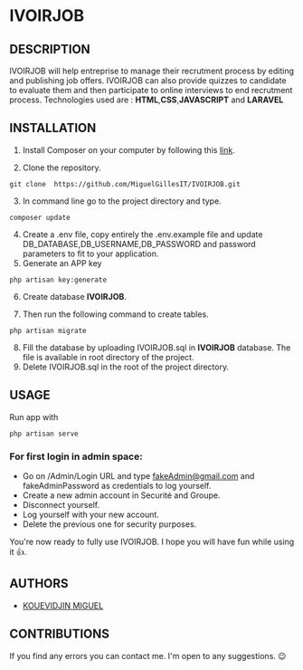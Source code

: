 
# IVOIRJOB

## DESCRIPTION
IVOIRJOB will help entreprise to manage their recrutment process by editing and publishing job offers. IVOIRJOB can also  provide quizzes to candidate to evaluate them and then participate to online interviews to end recrutment process. Technologies used are : **HTML**,**CSS**,**JAVASCRIPT** and **LARAVEL**

## INSTALLATION
1. Install Composer on your computer by following this [link](https://getcomposer.org/download/).

2. Clone the repository.
```
git clone  https://github.com/MiguelGillesIT/IVOIRJOB.git
```

3. In command line go to the project directory and type.

```
composer update
```
4. Create a .env file, copy entirely the .env.example file and update DB_DATABASE,DB_USERNAME,DB_PASSWORD and password parameters to fit to your application. 
5. Generate an APP key 
```
php artisan key:generate
```
6.  Create database **IVOIRJOB**.

7. Then run the following command to create tables.

```
php artisan migrate
```

8. Fill the database by uploading IVOIRJOB.sql  in **IVOIRJOB** database. The file is available in root directory of the project.
9. Delete IVOIRJOB.sql in the root of the project directory.

## USAGE
Run app with
```
php artisan serve
```
### For first login in admin space:
* Go on /Admin/Login URL and type fakeAdmin@gmail.com and fakeAdminPassword as credentials to log yourself.
* Create a new admin account in Securité and Groupe.
* Disconnect yourself.
* Log yourself with your new account.
* Delete the previous one for security purposes.

You're now ready to fully use IVOIRJOB. I hope you will have fun while using it 👍.

## AUTHORS

* [KOUEVIDJIN MIGUEL](https://github.com/MiguelGillesIT)

## CONTRIBUTIONS
If you find any errors you can contact me. I'm open to any suggestions. 😉
